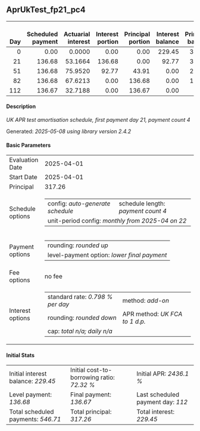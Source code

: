 <h2>AprUkTest_fp21_pc4</h2>
<table>
    <thead style="vertical-align: bottom;">
        <th style="text-align: right;">Day</th>
        <th style="text-align: right;">Scheduled payment</th>
        <th style="text-align: right;">Actuarial interest</th>
        <th style="text-align: right;">Interest portion</th>
        <th style="text-align: right;">Principal portion</th>
        <th style="text-align: right;">Interest balance</th>
        <th style="text-align: right;">Principal balance</th>
        <th style="text-align: right;">Total actuarial interest</th>
        <th style="text-align: right;">Total interest</th>
        <th style="text-align: right;">Total principal</th>
    </thead>
    <tr style="text-align: right;">
        <td class="ci00">0</td>
        <td class="ci01" style="white-space: nowrap;">0.00</td>
        <td class="ci02">0.0000</td>
        <td class="ci03">0.00</td>
        <td class="ci04">0.00</td>
        <td class="ci05">229.45</td>
        <td class="ci06">317.26</td>
        <td class="ci07">0.0000</td>
        <td class="ci08">0.00</td>
        <td class="ci09">0.00</td>
    </tr>
    <tr style="text-align: right;">
        <td class="ci00">21</td>
        <td class="ci01" style="white-space: nowrap;">136.68</td>
        <td class="ci02">53.1664</td>
        <td class="ci03">136.68</td>
        <td class="ci04">0.00</td>
        <td class="ci05">92.77</td>
        <td class="ci06">317.26</td>
        <td class="ci07">53.1664</td>
        <td class="ci08">136.68</td>
        <td class="ci09">0.00</td>
    </tr>
    <tr style="text-align: right;">
        <td class="ci00">51</td>
        <td class="ci01" style="white-space: nowrap;">136.68</td>
        <td class="ci02">75.9520</td>
        <td class="ci03">92.77</td>
        <td class="ci04">43.91</td>
        <td class="ci05">0.00</td>
        <td class="ci06">273.35</td>
        <td class="ci07">129.1185</td>
        <td class="ci08">229.45</td>
        <td class="ci09">43.91</td>
    </tr>
    <tr style="text-align: right;">
        <td class="ci00">82</td>
        <td class="ci01" style="white-space: nowrap;">136.68</td>
        <td class="ci02">67.6213</td>
        <td class="ci03">0.00</td>
        <td class="ci04">136.68</td>
        <td class="ci05">0.00</td>
        <td class="ci06">136.67</td>
        <td class="ci07">196.7398</td>
        <td class="ci08">229.45</td>
        <td class="ci09">180.59</td>
    </tr>
    <tr style="text-align: right;">
        <td class="ci00">112</td>
        <td class="ci01" style="white-space: nowrap;">136.67</td>
        <td class="ci02">32.7188</td>
        <td class="ci03">0.00</td>
        <td class="ci04">136.67</td>
        <td class="ci05">0.00</td>
        <td class="ci06">0.00</td>
        <td class="ci07">229.4586</td>
        <td class="ci08">229.45</td>
        <td class="ci09">317.26</td>
    </tr>
</table>
<h4>Description</h4>
<p><i>UK APR test amortisation schedule, first payment day 21, payment count 4</i></p>
<p>Generated: <i>2025-05-08 using library version 2.4.2</i></p>
<h4>Basic Parameters</h4>
<table>
    <tr>
        <td>Evaluation Date</td>
        <td>2025-04-01</td>
    </tr>
    <tr>
        <td>Start Date</td>
        <td>2025-04-01</td>
    </tr>
    <tr>
        <td>Principal</td>
        <td>317.26</td>
    </tr>
    <tr>
        <td>Schedule options</td>
        <td>
            <table>
                <tr>
                    <td>config: <i>auto-generate schedule</i></td>
                    <td>schedule length: <i><i>payment count</i> 4</i></td>
                </tr>
                <tr>
                    <td colspan="2" style="white-space: nowrap;">unit-period config: <i>monthly from 2025-04 on 22</i></td>
                </tr>
            </table>
        </td>
    </tr>
    <tr>
        <td>Payment options</td>
        <td>
            <table>
                <tr>
                    <td>rounding: <i>rounded up</i></td>
                </tr>
                <tr>
                    <td>level-payment option: <i>lower&nbsp;final&nbsp;payment</i></td>
                </tr>
            </table>
        </td>
    </tr>
    <tr>
        <td>Fee options</td>
        <td>no fee
        </td>
    </tr>
    <tr>
        <td>Interest options</td>
        <td>
            <table>
                <tr>
                    <td>standard rate: <i>0.798 % per day</i></td>
                    <td>method: <i>add-on</i></td>
                </tr>
                <tr>
                    <td>rounding: <i>rounded down</i></td>
                    <td>APR method: <i>UK FCA to 1 d.p.</i></td>
                </tr>
                <tr>
                    <td colspan="2">cap: <i>total <i>n/a</i>; daily <i>n/a</i></td>
                </tr>
            </table>
        </td>
    </tr>
</table>
<h4>Initial Stats</h4>
<table>
    <tr>
        <td>Initial interest balance: <i>229.45</i></td>
        <td>Initial cost-to-borrowing ratio: <i>72.32 %</i></td>
        <td>Initial APR: <i>2436.1 %</i></td>
    </tr>
    <tr>
        <td>Level payment: <i>136.68</i></td>
        <td>Final payment: <i>136.67</i></td>
        <td>Last scheduled payment day: <i>112</i></td>
    </tr>
    <tr>
        <td>Total scheduled payments: <i>546.71</i></td>
        <td>Total principal: <i>317.26</i></td>
        <td>Total interest: <i>229.45</i></td>
    </tr>
</table>